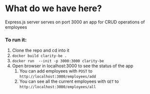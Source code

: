 
# What do we have here?

Express.js server serves on port 3000 an app for CRUD operations of employees

### To run it:
1. Clone the repo and cd into it 
2. `docker build clarity-be .`
3. `docker run  --init -p 3000:3000 clarity-be`
4. Open browser in localhost:3000 to see the status of the app
   1. You can add employees with `POST` to `http://localhost:3000/employees/add`
   2. You can see all the current employees with `GET` to  `http://localhost:3000/employees/all`
